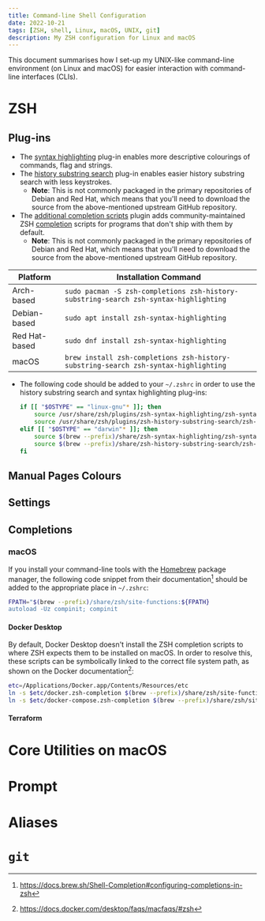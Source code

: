 ```yaml
---
title: Command-line Shell Configuration
date: 2022-10-21
tags: [ZSH, shell, Linux, macOS, UNIX, git]
description: My ZSH configuration for Linux and macOS
---
```

This document summarises how I set-up my UNIX-like command-line environment (on Linux and macOS) for easier interaction with command-line interfaces (CLIs).

# ZSH
## Plug-ins
* The [syntax highlighting](https://github.com/zsh-users/zsh-syntax-highlighting) plug-in enables more descriptive colourings of commands, flag and strings.
* The [history substring search](https://github.com/zsh-users/zsh-history-substring-search) plug-in enables easier history substring search with less keystrokes.
	* **Note**: This is not commonly packaged in the primary repositories of Debian and Red Hat, which means that you'll need to download the source from the above-mentioned upstream GitHub repository.
* The [additional completion scripts](https://github.com/zsh-users/zsh-completions) plugin adds community-maintained ZSH [completion](#completions) scripts for programs that don't ship with them by default.
	* **Note**: This is not commonly packaged in the primary repositories of Debian and Red Hat, which means that you'll need to download the source from the above-mentioned upstream GitHub repository.

Platform | Installation Command
---|---
Arch-based | `sudo pacman -S zsh-completions zsh-history-substring-search zsh-syntax-highlighting`
Debian-based | `sudo apt install zsh-syntax-highlighting`
Red Hat-based | `sudo dnf install zsh-syntax-highlighting`
macOS | `brew install zsh-completions zsh-history-substring-search zsh-syntax-highlighting`

* The following code should be added to your `~/.zshrc` in order to use the history substring search and syntax highlighting plug-ins:

	```sh
	if [[ "$OSTYPE" == "linux-gnu"* ]]; then
		source /usr/share/zsh/plugins/zsh-syntax-highlighting/zsh-syntax-highlighting.zsh
		source /usr/share/zsh/plugins/zsh-history-substring-search/zsh-history-substring-search.zsh
	elif [[ "$OSTYPE" == "darwin"* ]]; then
		source $(brew --prefix)/share/zsh-syntax-highlighting/zsh-syntax-highlighting.zsh
		source $(brew --prefix)/share/zsh-history-substring-search/zsh-history-substring-search.zsh
	fi
	```

## Manual Pages Colours

## Settings

## Completions

### macOS
If you install your command-line tools with the [Homebrew](https://brew.sh/) package manager, the following code snippet from their documentation[^1] should be added to the appropriate place in `~/.zshrc`:

```sh
FPATH="$(brew --prefix)/share/zsh/site-functions:${FPATH}
autoload -Uz compinit; compinit
```

#### Docker Desktop
By default, Docker Desktop doesn't install the ZSH completion scripts to where ZSH expects them to be installed on macOS. In order to resolve this, these scripts can be symbolically linked to the correct file system path, as shown on the Docker documentation[^2]:

```sh
etc=/Applications/Docker.app/Contents/Resources/etc
ln -s $etc/docker.zsh-completion $(brew --prefix)/share/zsh/site-functions/_docker
ln -s $etc/docker-compose.zsh-completion $(brew --prefix)/share/zsh/site-functions/_docker-compose
```

#### Terraform

# Core Utilities on macOS

# Prompt

# Aliases

# `git`

[^1]: <https://docs.brew.sh/Shell-Completion#configuring-completions-in-zsh>
[^2]: <https://docs.docker.com/desktop/faqs/macfaqs/#zsh>